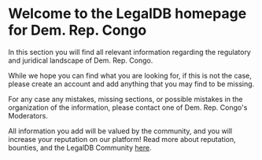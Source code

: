 <!-- TITLE: Dem. Rep. Congo -->
<!-- SUBTITLE: Welcome to the legalDB home of Dem. Rep. Congo -->

# Welcome to the LegalDB homepage for Dem. Rep. Congo

In this section you will find all relevant information regarding the regulatory and juridical landscape of Dem. Rep. Congo.

While we hope you can find what you are looking for, if this is not the case, please create an account and add anything that you may find to be missing.

For any case any mistakes, missing sections, or possible mistakes in the organization of the information, please contact one of Dem. Rep. Congo's Moderators.

All information you add will be valued by the community, and you will increase your reputation on our platform! Read more about reputation, bounties, and the LegalDB Community [here](http://legaldb.herokuapp.com/legaldb/community).

